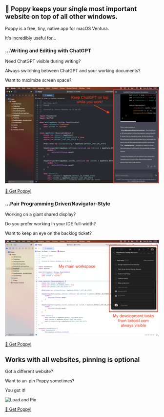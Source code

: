 ## 🎉 Poppy keeps your single most important website on top of all other windows.

Poppy is a free, tiny, native app for macOS Ventura. 

It's incredibly useful for...

### ...Writing and Editing with ChatGPT

Need ChatGPT visible during writing?

Always switching between ChatGPT and your working documents?

Want to maximize screen space?

![ChatGPT](./chatgpt.png)

[🎁 Get Poppy!](https://github.com/akaalias/poppy/releases/latest/download/Poppy.dmg)

### ...Pair Programming Driver/Navigator-Style

Working on a giant shared display?

Do you prefer working in your IDE full-width?

Want to keep an eye on the backlog ticket?

![Todoist](./todoist.png)

[🎁 Get Poppy!](https://github.com/akaalias/poppy/releases/latest/download/Poppy.dmg)

## Works with all websites, pinning is optional

Got a different website? 

Want to un-pin Poppy sometimes?

You got it!

![Load and Pin](./load-and-pin.png)

[🎁 Get Poppy!](https://github.com/akaalias/poppy/releases/latest/download/Poppy.dmg)

